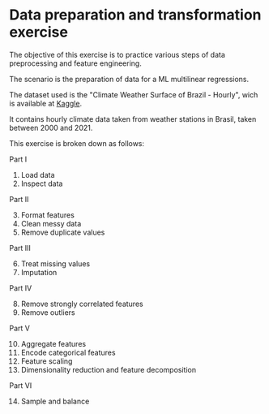 # Data preparation and transformation exercise

The objective of this exercise is to practice various steps of data preprocessing and feature engineering.

The scenario is the preparation of data for a ML multilinear regressions.

The dataset used is the "Climate Weather Surface of Brazil - Hourly", wich is available at [Kaggle](https://www.kaggle.com/PROPPG-PPG/hourly-weather-surface-brazil-southeast-region?select=make_dataset.py).

It contains hourly climate data taken from weather stations in Brasil, taken between 2000 and 2021.

This exercise is broken down as follows:

Part I

1. Load data
2. Inspect data

Part II

3. Format features
4. Clean messy data
5. Remove duplicate values

Part III

6. Treat missing values
7. Imputation

Part IV

8. Remove strongly correlated features
9. Remove outliers

Part V

10. Aggregate features
11. Encode categorical features
12. Feature scaling
13. Dimensionality reduction and feature decomposition

Part VI

14. Sample and balance
